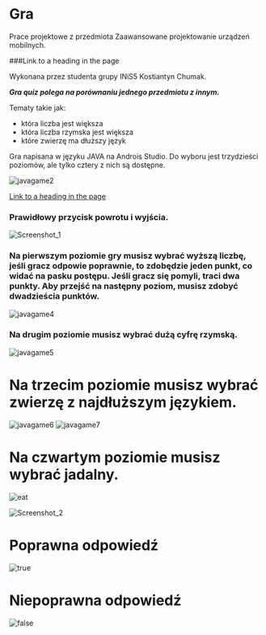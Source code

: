 
# Gra


Prace projektowe z przedmiota Zaawansowane projektowanie urządzeń mobilnych.



###Link to a heading in the page

Wykonana przez studenta grupy INiS5 Kostiantyn Chumak.

___Gra quiz polega na porównaniu jednego przedmiotu z innym.___ 


Tematy takie jak:
- która liczba jest większa
- która liczba rzymska jest większa
- które zwierzę ma dłuższy język

Gra napisana w języku JAVA na Androis Studio.
Do wyboru jest trzydzieści poziomów, ale tylko cztery z nich są dostępne.

![javagame2](https://user-images.githubusercontent.com/60564197/119229145-34413100-bb1f-11eb-8770-fd89df8dd844.png)




[Link to a heading in the page](#link-to-a-heading-in-the-page)

### Prawidłowy przycisk powrotu i wyjścia.
![Screenshot_1](https://user-images.githubusercontent.com/60564197/119268494-f49c4700-bbfb-11eb-96a1-d8aba36e8413.png)


### Na pierwszym poziomie gry musisz wybrać wyższą liczbę, jeśli gracz odpowie poprawnie, to zdobędzie jeden punkt, co widać na pasku postępu. Jeśli gracz się pomyli, traci dwa punkty. Aby przejść na następny poziom, musisz zdobyć dwadzieścia punktów.

![javagame4](https://user-images.githubusercontent.com/60564197/119229148-35725e00-bb1f-11eb-9cad-251afdb75154.png)

### Na drugim poziomie musisz wybrać dużą cyfrę rzymską.

![javagame5](https://user-images.githubusercontent.com/60564197/119229149-360af480-bb1f-11eb-9329-d6c35068d97b.png)

# Na trzecim poziomie musisz wybrać zwierzę z najdłuższym językiem.

![javagame6](https://user-images.githubusercontent.com/60564197/119229147-35725e00-bb1f-11eb-8d07-864d1e133d50.png)
![javagame7](https://user-images.githubusercontent.com/60564197/119229150-36a38b00-bb1f-11eb-9540-c2427f0b7185.png)

# Na czwartym poziomie musisz wybrać jadalny.

![eat](https://user-images.githubusercontent.com/60564197/119268506-fc5beb80-bbfb-11eb-87e7-fbe6b4df3944.png)


![Screenshot_2](https://user-images.githubusercontent.com/60564197/119268498-f8c86480-bbfb-11eb-9465-e986fc7e46ea.png)

# Poprawna odpowiedź


![true](https://user-images.githubusercontent.com/60564197/119268497-f6fea100-bbfb-11eb-949b-9e6e46aa08bc.png)

# Niepoprawna odpowiedź

![false](https://user-images.githubusercontent.com/60564197/119268504-fb2abe80-bbfb-11eb-96c4-344b5dd7d9d5.png)


